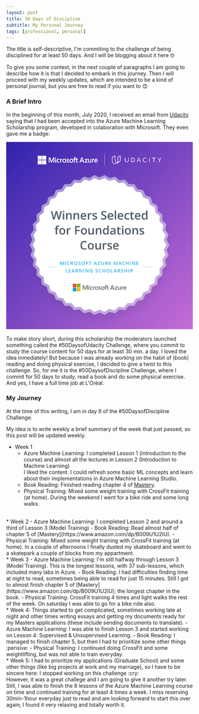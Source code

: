 ```yaml
---
layout: post
title: 50 Days of Discipline
subtitle: My Personal Journey
tags: [professional, personal]
---
```


The title is self-descriptive, I'm commiting to the challenge of being disciplined
for at least 50 days. And I will be blogging about it here :nerd_face:

To give you some context, in the next couple of paragraphs I am going to describe how it is that
I decided to embark in this journey. Then I will proceed with my weekly updates, which are intended
to be a kind of personal journal, but you are free to read if you want to :blush:

### A Brief Intro

In the beginning of this month, July 2020, I received an email from [Udacity](https://www.udacity.com/)
saying that I had been accepted into the Azure Machine Learning Scholarship program, developed in colaboration
with Microsoft. They even gave me a badge:

![Azure Machine Learning Scholarship Badge](/img/20200731/MicrosoftUdacityML_badge.jpg)

To make story short, during this scholarship the moderators launched something called the \#50DaysofUdacity Challenge,
where you commit to study the course content for 50 days for at least 30 min. a day. I loved the idea inmediately! But
because I was already working on the habit of (book) reading and doing physical exercise, I decided to give a twist
to this challenge. So, for me it is the \#50DaysofDiscipline Challenge, where I commit for 50 days to study, read a book
and do some physical exercise. And yes, I have a full time job at L'Oréal.

### My Journey

At the time of this writing, I am in day 9 of the \#50DaysofDiscipline Challenge.

My idea is to write weekly a brief summary of the week that just passed, so this post will be updated weekly.

* Week 1
    - Azure Machine Learning: I completed Lesson 1 (introduction to the course) and almost all the lectures in Lesson 2 (Introduction to Machine Learning) <br />
	I liked the content. I could refresh some basic ML concepts and learn about their implementations in Azure Machine Learning Studio.
	- Book Reading: Finished reading chapter 4 of [Mastery](https://www.amazon.com/dp/B009U1U2IU).
	- Physical Training: Mixed some weight training with CrossFit training (at home). During the weekend I went for a bike ride and some long walks.
<br />
* Week 2
    - Azure Machine Learning: I completed Lesson 2 and around a third of Lesson 3 (Model Training)
	- Book Reading: Read almost half of chapter 5 of [Mastery](https://www.amazon.com/dp/B009U1U2IU).
	- Physical Training: Mixed some weight training with CrossFit training (at home). In a couple of afternoons I finally dusted my skateboard and went to a skatepark a couple of blocks from my appartment.
<br />
* Week 3
    - Azure Machine Learning: I'm still halfway through Lesson 3 (Model Training). This is the longest lessons, with 37 sub-lessons, which included many labs in Azure.
	- Book Reading: I had difficulties finding time at night to read, sometimes being able to read for just 15 minutes. Still I got to almost finish chapter 5 of [Mastery](https://www.amazon.com/dp/B009U1U2IU); the longest chapter in the book.
	- Physical Training: CrossFit training 4 times and light walks the rest of the week. On saturday I was able to go for a bike ride also.
<br />
* Week 4: Things started to get complicated, sometimes working late at night and other times writing essays and getting my documents ready for my Masters applications (these include sending documents to translate).
    - Azure Machine Learning: I was able to finish Lesson 3 and started working on Lesson 4: Supervised & Unsupervised Learning.
	- Book Reading: I managed to finish chapter 5, but then I had to prioritize some other things :pensive:
	- Physical Training: I continued doing CrossFit and some weightlifting, but was not able to train everyday.
<br />
* Week 5: I had to prioritize my applications (Graduate School) and some other things (like big projects at work and my marriage), so I have to be sincere here: I stopped working on this challenge :cry: <br />
However, it was a great challege and I am going to give it another try later. Still, I was able to finish the 8 lessons of the Azure Machine Learning course on time and continued training for at least 4 times a week. I miss reserving 30min-1hour everyday just to read and am looking forward to start this over again; I found it very relaxing and totally worth it.